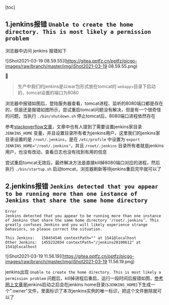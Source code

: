 [toc]



## 1.jenkins报错 `Unable to create the home directory. This is most likely a permission problem`

浏览器中访问 jenkins 报错如下

![iShot2021-03-19 08.59.55](https://gitea.pptfz.cn/pptfz/picgo-images/raw/branch/master/img/iShot2021-03-19 08.59.55.png)



> 生产中我们的jenkins是以war包形式放在tomcat的 `webapps`目录下启动的，tomcat设置的端口为8080



浏览器中报错如图后，登陆服务器查看，tomcat进程、监听的8080端口都是存在的，但是还是报错如图所示，尝试重启tomcat问题没有解决，但是有一个很奇怪的问题，当执行 `./bin/shutdown.sh` 停止tomcat后，8080端口进程依然存在

参考[stackoverflow文章](https://stackoverflow.com/questions/54670362/unable-to-create-the-home-directory-this-is-most-likely-a-permission-problem)，文章中也有人提到了需要设置jenkins家目录 `JENKINS_HOME` 变量，并且设置目录所有者为jenkins用户，这里我们的jenkins家目录设置的是 `/root/.jenkins`，是在 `/etc/profile` 中设置为 `export JENKINS_HOME="/root/.jenkins"`，并且 `/root/.jenkins` 目录所有者就是jenkins用户，也没有改动，查看日志也没有找到有用的信息

尝试重启tomcat无效后，最终解决方法是直接kill掉8080端口对应的进程，然后执行 `./bin/startup.sh` 启动tomcat，浏览器刷新等待jenkins重启完毕就可以了









## 2.jenkins报错 `Jenkins detected that you appear to be running more than one instance of Jenkins that share the same home directory`

```
Error
Jenkins detected that you appear to be running more than one instance of Jenkins that share the same home directory '/root/.jenkins’. This greatly confuses Jenkins and you will likely experience strange behaviors, so please correct the situation.

This Jenkins:	158454546 contextPath="" at 1541@localhost
Other Jenkins:	1455232034 contextPath="/jenkins20190612" at 1541@localhost
```

![iShot2021-03-19 11.56.19](https://gitea.pptfz.cn/pptfz/picgo-images/raw/branch/master/img/iShot2021-03-19 11.56.19.png)



jenkins出现 `Unable to create the home directory. This is most likely a permission problem` 问题后，kill掉进程后重启，运行一段时间后报错如图，[参考网上文章](https://my.oschina.net/xueyi28/blog/1541704)是jenkins启动之后会在jenkins home目录(`$JENKINS_HOME`)下生成一个".owner"文件，里面标识了本次jenkins实例的唯一标识，把这个文件删除就可以了

